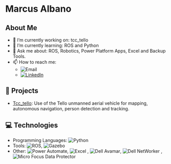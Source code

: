 # Marcus Albano 

## About Me
- 🔭 I’m currently working on: tcc_tello
- 🌱 I’m currently learning: ROS and Python
- 💬 Ask me about: ROS, Robotics, Power Platform Apps, Excel and Backup Tools.
- 📫 How to reach me:
  - ![Email](https://img.shields.io/badge/Email-albanomarcus%40outlook.com-blue?style=flat-square&logo=microsoft-outlook&logoColor=white)
  - [![LinkedIn](https://img.shields.io/badge/-LinkedIn-blue?style=flat-square&logo=linkedin)](https://linkedin.com/in/marcusalbano)


## 🚀 Projects
- [Tcc_tello]((https://github.com/albanomarcus/tcc_marcus_albano)): Use of the Tello unmanned aerial vehicle for mapping, autonomous navigation, person detection and tracking.


## 💻 Technologies
- Programming Languages: ![Python](https://img.shields.io/badge/Python-3776AB?style=flat-square&logo=python&logoColor=white)
- Tools: ![ROS](https://img.shields.io/badge/ROS-Noetic-22314E?style=flat-square&logo=ros), ![Gazebo](https://img.shields.io/badge/Gazebo-Simulation-644528?style=flat-square&logo=gazebo&logoColor=white)
- Other: ![Power Automate](https://img.shields.io/badge/Power%20Automate-0078D4?style=flat-square&logo=microsoft-power-automate&logoColor=white), ![Excel](https://img.shields.io/badge/Excel-217346?style=flat-square&logo=microsoft-excel&logoColor=white)
, ![Dell Avamar](https://img.shields.io/badge/Dell%20Avamar-007DB8?style=flat-square&logo=dell&logoColor=white), ![Dell NetWorker](https://img.shields.io/badge/Dell%20NetWorker-007DB8?style=flat-square&logo=dell&logoColor=white)
, ![Micro Focus Data Protector](https://img.shields.io/badge/Micro%20Focus%20Data%20Protector-2F2F2F?style=flat-square&logo=micro-focus&logoColor=white)
